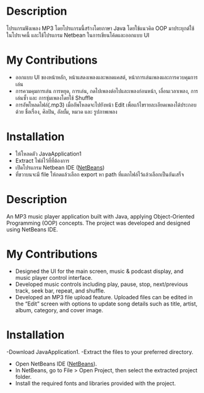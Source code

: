 # Description
โปรแกรมฟังเพลง MP3 โดยโปรแกรมนี้สร้างโดยภาษา Java โดยใช้แนวคิด OOP มาประยุกต์ใช้ในโปรเจคนี้ และใช้โปรแกรม Netbean ในการเขียนโค้ดและออกแบบ UI

# My Contributions
- ออกแบบ UI ของหน้าหลัก, หน้าแสดงเพลงและพอดแคสต์, หน้าการเล่นเพลงและการควบคุมการเล่น
- การควมคุมการเล่น การหยุด, การเล่น, กดไปเพลงต่อไปและเพลงก่อนหน้า, เลื่อนเวลาเพลง, การเล่นซั้า และ การซุ่มเพลงโดยใช้ Shuffle
- การอัพโหลดไฟล์(.mp3) เมื่ออัพโหลดจะไปยังหน้า Edit เพื่อแก้ไขรายละเอียดเพลงได้ประกอบด้วย ชื่อเรื่อง, ศิลปิน, อัลบั้ม, หมวด และ รูปภาพเพลง

# Installation
- ให้โหลดตัว JavaApplication1
- Extract ไฟล์ไว้ที่ที่ต้องการ
- เปิดโปรแกรม Netbean IDE ([NetBeans](https://netbeans.apache.org/front/main/index.html))
- ที่ขวาบนจะมี file ให้กดแล้วเลือก export หา path ที่แตกไฟล์ไว้แล้วเลือกเป็นอันเสร็จ

# Description
An MP3 music player application built with Java, applying Object-Oriented Programming (OOP) concepts. The project was developed and designed using NetBeans IDE.

# My Contributions
- Designed the UI for the main screen, music & podcast display, and music player control interface.
- Developed music controls including play, pause, stop, next/previous track, seek bar, repeat, and shuffle.
- Developed an MP3 file upload feature. Uploaded files can be edited in the “Edit” screen with options to update song details such as title, artist, album, category, and cover image.

# Installation
-Download JavaApplication1.
-Extract the files to your preferred directory.
- Open NetBeans IDE ([NetBeans](https://netbeans.apache.org/front/main/index.html)).
- In NetBeans, go to File > Open Project, then select the extracted project folder.
- Install the required fonts and libraries provided with the project.

